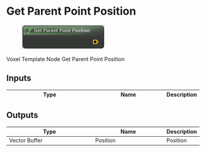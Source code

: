 # Get Parent Point Position

<div align="left" data-full-width="false">

<figure><img src="Get_Parent_Point_Position.png" alt=""><figcaption></figcaption></figure>

</div>

Voxel Template Node Get Parent Point Position

## Inputs

<table>
<thead><tr><th width="250">Type</th><th width="200">Name</th><th>Description</th></tr></thead>
<tbody>
</tbody>
</table>

## Outputs

<table>
<thead><tr><th width="250">Type</th><th width="200">Name</th><th>Description</th></tr></thead>
<tbody>
<tr><td>Vector Buffer</td><td>Position</td><td>Position</td></tr>
</tbody>
</table>